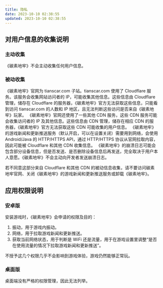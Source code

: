 ```yaml
---
title: 隐私
date: 2023-10-10 02:38:55
updated: 2023-10-10 02:38:55
---
```


## 对用户信息的收集说明

### 主动收集
《碳素地牢》不会主动收集任何用户信息。

### 被动收集
《碳素地牢》官网为 tianscar.com 子站。tianscar.com 使用了 Cloudflare 服务。该服务会收集网站访问者的 IP，可能收集其他信息。这些信息由 Cloudflare 管理，储存在 Cloudflare 的服务器，《碳素地牢》官方无法获取这些信息，只能看到访问 tianscar.com 的人数和 IP 地区，且无法判断这些访问是否来自《碳素地牢》玩家。
《碳素地牢》官网还使用了一些其他 CDN 服务，这些 CDN 服务可能会收集访问者的 IP 及其他信息。这些信息由 CDN 管理，储存在相应 CDN 的服务器，《碳素地牢》官方无法获取这些 CDN 可能收集的用户信息。
《碳素地牢》的游戏新闻和更新推送服务（默认开启，可以在设置关闭）需要用到网络，会使用 Android/Java 的 HTTP/HTTPS API，通过 HTTP/HTTPS 协议从官网拉取内容，因此可能被 Cloudflare 和其他 CDN 收集信息。
《碳素地牢》的崩溃日志可能会包含部分设备信息，但是否发送、是否删除设备信息后再发送，完全取决于用户本人意愿。《碳素地牢》不会主动向开发者发送崩溃日志。

若不同意这部分来自 Cloudflare 和其他 CDN 的被动信息收集，请不要访问碳素地牢官网、关闭《碳素地牢》的游戏新闻和更新推送服务或卸载《碳素地牢》。

## 应用权限说明

### 安卓版
安装游戏时，《碳素地牢》会申请的权限及目的：
1. 振动，用于游戏内振动。
2. 网络，用于拉取游戏新闻和更新推送。
3. 获取当前网络状态，用于判断是 WiFi 还是流量，用于在游戏设置里调整“是否在使用流量的情况下拉取游戏新闻和更新推送”。

不授予这几个权限几乎不会影响到游戏体验，游戏仍然能够正常玩。

### 桌面版
桌面端没有严格的权限管理，因此无法列举。
